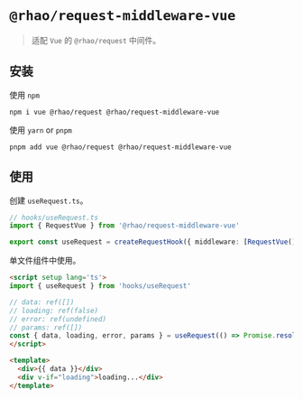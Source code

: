 # `@rhao/request-middleware-vue`

> 适配 `Vue` 的 `@rhao/request` 中间件。

## 安装

使用 `npm`
```shell
npm i vue @rhao/request @rhao/request-middleware-vue
```

使用 `yarn` or `pnpm`
```shell
pnpm add vue @rhao/request @rhao/request-middleware-vue
```

## 使用

创建 `useRequest.ts`。
```ts
// hooks/useRequest.ts
import { RequestVue } from '@rhao/request-middleware-vue'

export const useRequest = createRequestHook({ middleware: [RequestVue()] })
```

单文件组件中使用。
```html
<script setup lang='ts'>
import { useRequest } from 'hooks/useRequest'

// data: ref([])
// loading: ref(false)
// error: ref(undefined)
// params: ref([])
const { data, loading, error, params } = useRequest(() => Promise.resolve([]))
</script>

<template>
  <div>{{ data }}</div>
  <div v-if="loading">loading...</div>
</template>
```
